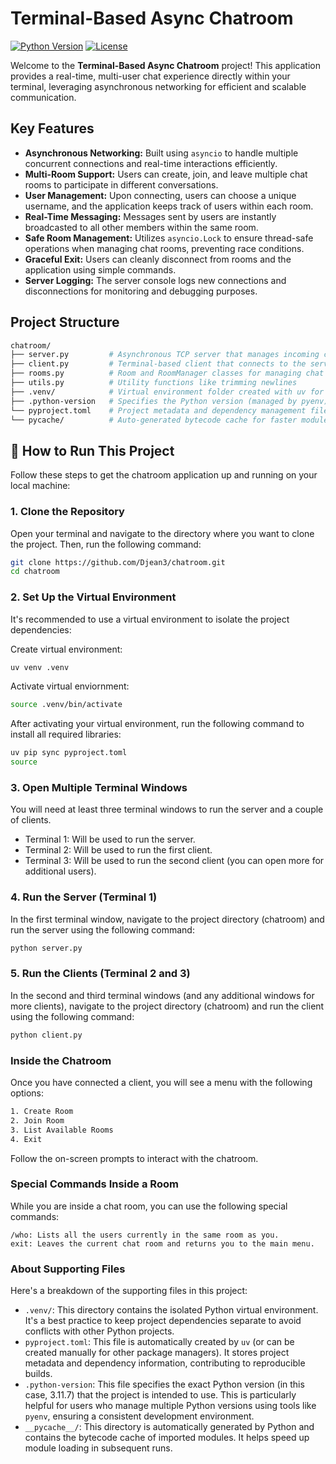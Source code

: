 
# Terminal-Based Async Chatroom

[![Python Version](https://img.shields.io/badge/python-3.11.7-blue.svg)](https://www.python.org/downloads/release/python-3117/)
[![License](https://img.shields.io/badge/license-MIT-green.svg)](LICENSE)

Welcome to the **Terminal-Based Async Chatroom** project! This application provides a real-time, multi-user chat experience directly within your terminal, leveraging asynchronous networking for efficient and scalable communication.

##  Key Features

* **Asynchronous Networking:** Built using `asyncio` to handle multiple concurrent connections and real-time interactions efficiently.
* **Multi-Room Support:** Users can create, join, and leave multiple chat rooms to participate in different conversations.
* **User Management:** Upon connecting, users can choose a unique username, and the application keeps track of users within each room.
* **Real-Time Messaging:** Messages sent by users are instantly broadcasted to all other members within the same room.
* **Safe Room Management:** Utilizes `asyncio.Lock` to ensure thread-safe operations when managing chat rooms, preventing race conditions.
* **Graceful Exit:** Users can cleanly disconnect from rooms and the application using simple commands.
* **Server Logging:** The server console logs new connections and disconnections for monitoring and debugging purposes.

##  Project Structure
```bash
chatroom/
├── server.py         # Asynchronous TCP server that manages incoming clients
├── client.py         # Terminal-based client that connects to the server
├── rooms.py          # Room and RoomManager classes for managing chat rooms (with asyncio.Lock)
├── utils.py          # Utility functions like trimming newlines
├── .venv/            # Virtual environment folder created with uv for project isolation
├── .python-version   # Specifies the Python version (managed by pyenv)
└── pyproject.toml    # Project metadata and dependency management file (created by uv)
└── pycache/          # Auto-generated bytecode cache for faster module loading (created by Python)
```

## 🚀 How to Run This Project

Follow these steps to get the chatroom application up and running on your local machine:

### 1. Clone the Repository

Open your terminal and navigate to the directory where you want to clone the project. Then, run the following command:

```bash
git clone https://github.com/Djean3/chatroom.git
cd chatroom
```

### 2. Set Up the Virtual Environment

It's recommended to use a virtual environment to isolate the project dependencies:

Create virtual environment:
```bash
uv venv .venv
```
Activate virtual enviornment:
```bash
source .venv/bin/activate
```

After activating your virtual environment, run the following command to install all required libraries:
```bash
uv pip sync pyproject.toml
source
```

### 3. Open Multiple Terminal Windows

You will need at least three terminal windows to run the server and a couple of clients.

* Terminal 1: Will be used to run the server.
* Terminal 2: Will be used to run the first client.
* Terminal 3: Will be used to run the second client (you can open more for additional users).

### 4. Run the Server (Terminal 1)
In the first terminal window, navigate to the project directory (chatroom) and run the server using the following command:

```bash
python server.py
```

### 5. Run the Clients (Terminal 2 and 3)
In the second and third terminal windows (and any additional windows for more clients), navigate to the project directory (chatroom) and run the client using the following command:
```bash
python client.py
```

### Inside the Chatroom
Once you have connected a client, you will see a menu with the following options:
```bash
1. Create Room
2. Join Room
3. List Available Rooms
4. Exit
```
Follow the on-screen prompts to interact with the chatroom.

### Special Commands Inside a Room

While you are inside a chat room, you can use the following special commands:
```
/who: Lists all the users currently in the same room as you.
exit: Leaves the current chat room and returns you to the main menu.
```
### About Supporting Files

Here's a breakdown of the supporting files in this project:

* `.venv/`: This directory contains the isolated Python virtual environment.  It's a best practice to keep project dependencies separate to avoid conflicts with other Python projects.
* `pyproject.toml`: This file is automatically created by `uv` (or can be created manually for other package managers). It stores project metadata and dependency information, contributing to reproducible builds.
* `.python-version`: This file specifies the exact Python version (in this case, 3.11.7) that the project is intended to use. This is particularly helpful for users who manage multiple Python versions using tools like `pyenv`, ensuring a consistent development environment.
* `__pycache__/`: This directory is automatically generated by Python and contains the bytecode cache of imported modules. It helps speed up module loading in subsequent runs.



